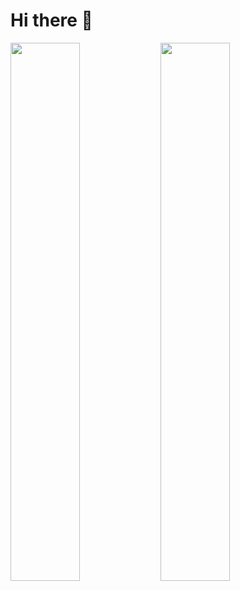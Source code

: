 # Hi there 👋

<img align="left" width="47%" src="https://github-readme-stats.vercel.app/api?username=stefanusrico&show_icons=true&theme=dracula">

<img align="left" width="47%" src="https://github-readme-stats.vercel.app/api/top-langs/?username=stefanusrico&layout=compact">
